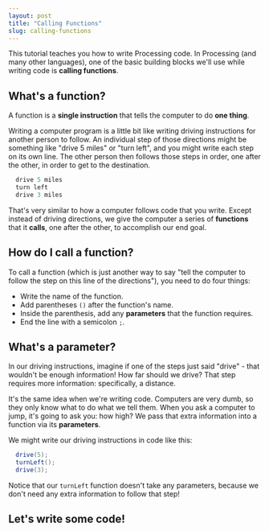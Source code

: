 ```yaml
---
layout: post
title: "Calling Functions"
slug: calling-functions
---
```


This tutorial teaches you how to write Processing code. In Processing (and many other languages), one of the basic building blocks we'll use while writing code is **calling functions**.

## What's a function?

A function is a **single instruction** that tells the computer to do **one thing**.

Writing a computer program is a little bit like writing driving instructions for another person to follow. An individual step of those directions might be something like "drive 5 miles" or "turn left", and you might write each step on its own line. The other person then follows those steps in order, one after the other, in order to get to the destination.

```java
  drive 5 miles
  turn left
  drive 3 miles
```

That's very similar to how a computer follows code that you write. Except instead of driving directions, we give the computer a series of **functions** that it **calls**, one after the other, to accomplish our end goal.

## How do I call a function?

To call a function (which is just another way to say "tell the computer to follow the step on this line of the directions"), you need to do four things:

- Write the name of the function.
- Add parentheses `()` after the function's name.
- Inside the parenthesis, add any **parameters** that the function requires.
- End the line with a semicolon `;`.

## What's a parameter?

In our driving instructions, imagine if one of the steps just said "drive" - that wouldn't be enough information! How far should we drive? That step requires more information: specifically, a distance.

It's the same idea when we're writing code. Computers are very dumb, so they only know what to do what we tell them. When you ask a computer to jump, it's going to ask you: how high? We pass that extra information into a function via its **parameters**.

We might write our driving instructions in code like this:

```java
  drive(5);
  turnLeft();
  drive(3);
```

Notice that our `turnLeft` function doesn't take any parameters, because we don't need any extra information to follow that step!

## Let's write some code!

